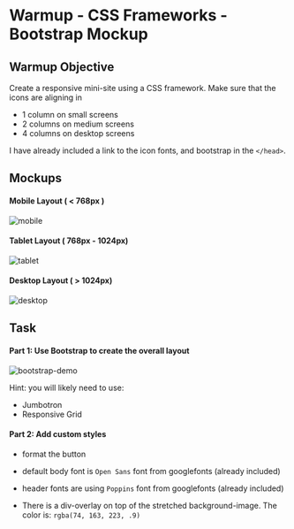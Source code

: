 # Warmup - CSS Frameworks - Bootstrap Mockup

## Warmup Objective
Create a responsive mini-site using a CSS framework. Make sure that the icons are aligning in
- 1 column on small screens
- 2 columns on medium screens
- 4 columns on desktop screens 

I have already included a link to the icon fonts, and bootstrap in the `</head>`.


## Mockups
#### Mobile Layout ( < 768px )
![mobile](./mockups/softease-mobile-layout.png)

#### Tablet Layout ( 768px - 1024px)
![tablet](./mockups/softease-tablet-layout.png)

#### Desktop Layout ( > 1024px)
![desktop](./mockups/softease-desktop-layout.png)

## Task

#### Part 1: Use Bootstrap to create the overall layout
![bootstrap-demo](./mockups/soft-ease-bootstrap-demo.gif)

Hint: you will likely need to use:
- Jumbotron
- Responsive Grid

#### Part 2: Add custom styles
- format the button

- default body font is `Open Sans` font from googlefonts (already included)

- header fonts are using `Poppins` font from googlefonts (already included)

- There is a div-overlay on top of the stretched background-image. The color is: `rgba(74, 163, 223, .9)`
